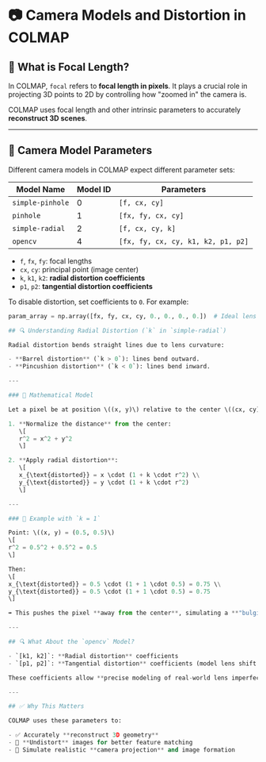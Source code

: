 # 📷 Camera Models and Distortion in COLMAP

## 🔧 What is Focal Length?

In COLMAP, `focal` refers to **focal length in pixels**. It plays a crucial role in projecting 3D points to 2D by controlling how "zoomed in" the camera is.

COLMAP uses focal length and other intrinsic parameters to accurately **reconstruct 3D scenes**.

---

## 📐 Camera Model Parameters

Different camera models in COLMAP expect different parameter sets:

| Model Name       | Model ID | Parameters                                 |
|------------------|----------|---------------------------------------------|
| `simple-pinhole` | 0        | `[f, cx, cy]`                               |
| `pinhole`        | 1        | `[fx, fy, cx, cy]`                          |
| `simple-radial`  | 2        | `[f, cx, cy, k]`                            |
| `opencv`         | 4        | `[fx, fy, cx, cy, k1, k2, p1, p2]`          |

- `f`, `fx`, `fy`: focal lengths  
- `cx`, `cy`: principal point (image center)  
- `k`, `k1`, `k2`: **radial distortion coefficients**  
- `p1`, `p2`: **tangential distortion coefficients**

To disable distortion, set coefficients to `0`. For example:

```python
param_array = np.array([fx, fy, cx, cy, 0., 0., 0., 0.])  # Ideal lens

## 🔍 Understanding Radial Distortion (`k` in `simple-radial`)

Radial distortion bends straight lines due to lens curvature:

- **Barrel distortion** (`k > 0`): lines bend outward.
- **Pincushion distortion** (`k < 0`): lines bend inward.

---

### 📐 Mathematical Model

Let a pixel be at position \((x, y)\) relative to the center \((cx, cy)\):

1. **Normalize the distance** from the center:
   \[
   r^2 = x^2 + y^2
   \]

2. **Apply radial distortion**:
   \[
   x_{\text{distorted}} = x \cdot (1 + k \cdot r^2) \\
   y_{\text{distorted}} = y \cdot (1 + k \cdot r^2)
   \]

---

### 📌 Example with `k = 1`

Point: \((x, y) = (0.5, 0.5)\)  
\[
r^2 = 0.5^2 + 0.5^2 = 0.5
\]

Then:
\[
x_{\text{distorted}} = 0.5 \cdot (1 + 1 \cdot 0.5) = 0.75 \\
y_{\text{distorted}} = 0.5 \cdot (1 + 1 \cdot 0.5) = 0.75
\]

➡️ This pushes the pixel **away from the center**, simulating a **"bulging" image**.

---

## 🔍 What About the `opencv` Model?

- `[k1, k2]`: **Radial distortion** coefficients  
- `[p1, p2]`: **Tangential distortion** coefficients (model lens shift or tilt)

These coefficients allow **precise modeling of real-world lens imperfections**.

---

## ✅ Why This Matters

COLMAP uses these parameters to:

- ✅ Accurately **reconstruct 3D geometry**
- 🔄 **Undistort** images for better feature matching
- 🎯 Simulate realistic **camera projection** and image formation
